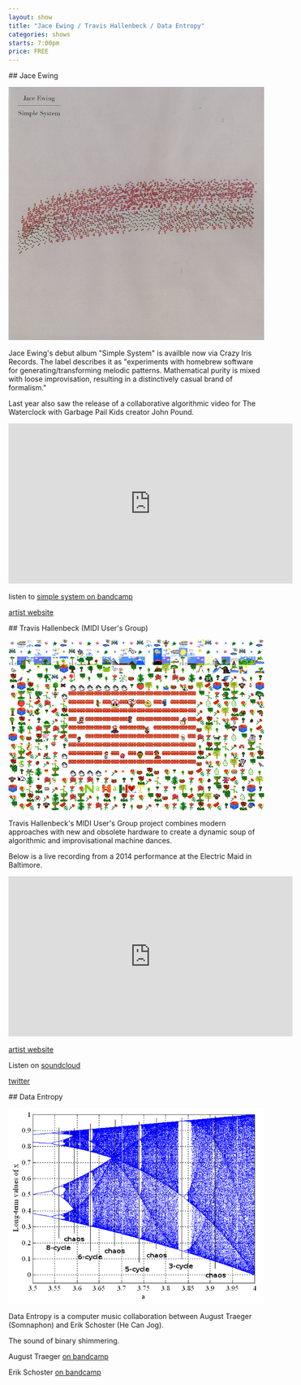```yaml
---
layout: show
title: "Jace Ewing / Travis Hallenbeck / Data Entropy"
categories: shows
starts: 7:00pm
price: FREE
---
```


<div class="artist" markdown="1">
## Jace Ewing

![Jace Ewing](/images/jace.ewing.jpg)

Jace Ewing's debut album "Simple System" is availble now via Crazy Iris Records. The label describes it as "experiments with homebrew 
software for generating/transforming melodic patterns. Mathematical purity is mixed with loose improvisation, resulting 
in a distinctively casual brand of formalism."

Last year also saw the release of a collaborative algorithmic video for The Waterclock with Garbage Pail Kids creator John Pound.

<iframe width="560" height="315" src="https://www.youtube.com/embed/jgjEF84O_ME" frameborder="0" allowfullscreen></iframe>

listen to [simple system on bandcamp][jebandcamp]

[artist website][jesite]
</div>

<div class="artist" markdown="1">
## Travis Hallenbeck (MIDI User's Group)

![Travis Hallenbeck](/images/travis.hallenbeck.png)


Travis Hallenbeck's MIDI User's Group project combines modern approaches with new and obsolete hardware to create a dynamic soup 
of algorithmic and improvisational machine dances.

Below is a live recording from a 2014 performance at the Electric Maid in Baltimore.

<iframe width="560" height="315" src="https://www.youtube.com/embed/dWrVkmuXMb8" frameborder="0" allowfullscreen></iframe>

[artist website][thsite]

Listen on [soundcloud][thsoundcloud]

[twitter][thtwitter]

</div>

<div class="artist" markdown="1">
## Data Entropy

![Data Entropy](/images/data.entropy.gif)

Data Entropy is a computer music collaboration between August Traeger (Somnaphon) and Erik Schoster (He Can Jog). 

The sound of binary shimmering.

August Traeger [on bandcamp][atbandcamp]

Erik Schoster [on bandcamp][esbandcamp]

</div>

[jebandcamp]: https://crissyofficial.bandcamp.com/album/simple-system-2
[jesite]: http://jaceew.in/g
[thsite]: http://www.possiblebitmaps.com/mug.html
[thtwitter]: https://twitter.com/dream_froth3
[thsoundcloud]: https://soundcloud.com/midi-users-group
[atbandcamp]: http://somnaphon.bandcamp.com
[esbandcamp]: http://music.hecanjog.com
